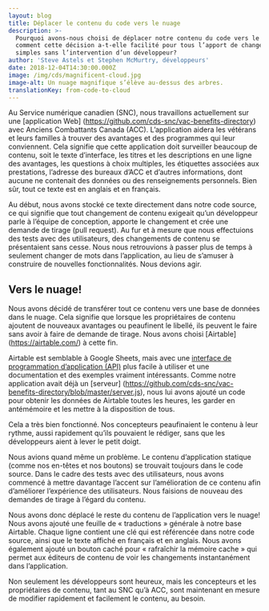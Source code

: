 ```yaml
---
layout: blog
title: Déplacer le contenu du code vers le nuage
description: >-
  Pourquoi avons-nous choisi de déplacer notre contenu du code vers le nuage, et
  comment cette décision a-t-elle facilité pour tous l’apport de changements
  simples sans l’intervention d’un développeur?
author: 'Steve Astels et Stephen McMurtry, développeurs'
date: 2018-12-04T14:30:00.000Z
image: /img/cds/magnificent-cloud.jpg
image-alt: Un nuage magnifique s’élève au-dessus des arbres.
translationKey: from-code-to-cloud
---
```

Au Service numérique canadien (SNC), nous travaillons actuellement sur une [application Web] (https://github.com/cds-snc/vac-benefits-directory) avec Anciens Combattants Canada (ACC). L’application aidera les vétérans et leurs familles à trouver des avantages et des programmes qui leur conviennent. Cela signifie que cette application doit surveiller beaucoup de contenu, soit le texte d’interface, les titres et les descriptions en une ligne des avantages, les questions à choix multiples, les étiquettes associées aux prestations, l’adresse des bureaux d’ACC et d’autres informations, dont aucune ne contenait des données ou des renseignements personnels. Bien sûr, tout ce texte est en anglais et en français.

Au début, nous avons stocké ce texte directement dans notre code source, ce qui signifie que tout changement de contenu exigeait qu’un développeur parle à l’équipe de conception, apporte le changement et crée une demande de tirage (pull request). Au fur et à mesure que nous effectuions des tests avec des utilisateurs, des changements de contenu se présentaient sans cesse. Nous nous retrouvions à passer plus de temps à seulement changer de mots dans l’application, au lieu de s’amuser à construire de nouvelles fonctionnalités. Nous devions agir.

## Vers le nuage!
Nous avons décidé de transférer tout ce contenu vers une base de données dans le nuage. Cela signifie que lorsque les propriétaires de contenu ajoutent de nouveaux avantages ou peaufinent le libellé, ils peuvent le faire sans avoir à faire de demande de tirage. Nous avons choisi [Airtable] (https://airtable.com/) à cette fin.

Airtable est semblable à Google Sheets, mais avec une [interface de programmation d’application (API)](https://fr.wikipedia.org/wiki/Interface_de_programmation) plus facile à utiliser  et une documentation et des exemples vraiment intéressants. Comme notre application avait déjà un [serveur] (https://github.com/cds-snc/vac-benefits-directory/blob/master/server.js), nous lui avons ajouté un code pour obtenir les données de Airtable toutes les heures, les garder en antémémoire et les mettre à la disposition de tous.

Cela a très bien fonctionné. Nos concepteurs peaufinaient le contenu à leur rythme, aussi rapidement qu’ils pouvaient le rédiger, sans que les développeurs aient à lever le petit doigt.

Nous avions quand même un problème. Le contenu d’application statique (comme nos en-têtes et nos boutons) se trouvait toujours dans le code source. Dans le cadre des tests avec des utilisateurs, nous avons commencé à mettre davantage l’accent sur l’amélioration de ce contenu afin d’améliorer l’expérience des utilisateurs. Nous faisions de nouveau des demandes de tirage à l’égard du contenu.

Nous avons donc déplacé le reste du contenu de l’application vers le nuage! Nous avons ajouté une feuille de « traductions » générale à notre base Airtable. Chaque ligne contient une clé qui est référencée dans notre code source, ainsi que le texte affiché en français et en anglais. Nous avons également ajouté un bouton caché pour « rafraîchir la mémoire cache » qui permet aux éditeurs de contenu de voir les changements instantanément dans l’application.

Non seulement les développeurs sont heureux, mais les concepteurs et les propriétaires de contenu, tant au SNC qu’à ACC, sont maintenant en mesure de modifier rapidement et facilement le contenu, au besoin.
